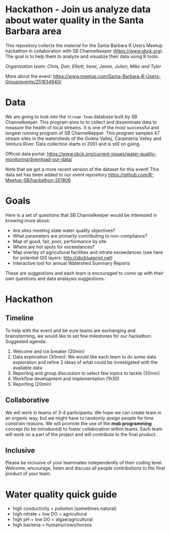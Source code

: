 Hackathon - Join us analyze data about water quality in the Santa Barbara area
========================================================

This repository collects the material for the Santa Barbara R Users Meetup hackathon in collaboration with SB Channelkeeper (https://www.sbck.org). The goal is to help them to analyze and visualize their data using R tools. 

*Organization team: Chris, Dan, Elliott, Irene, Jamie, Julien, Mike and Tyler*

More about the event: https://www.meetup.com/Santa-Barbara-R-Users-Group/events/251634940/


# Data

We are going to look into the `Stream Team` database built by SB Channelkeeper. This program aims to  to collect and disseminate data to measure the health of local streams. It is one of the most successful and longest running program of SB Channelkepper. This program samples 47 stream sites in the watersheds of the Goleta Valley, Carpinteria Valley and Ventura River. Data collection starts in 2001 and is still on going.

Official data portal: <https://www.sbck.org/current-issues/water-quality-monitoring/download-our-data/>

Note that we got a more recent version of the dataset for this event! This data set has been added to our event repository <https://github.com/R-Meetup-SB/hackathon-201806>

# Goals 

Here is a set of questions that SB Channelkeeper would be interested in knowing more about:

- Are sites meeting state water quality objectives? 
- What parameters are primarily contributing to non-compliance?
- Map of good, fair, poor, performance by site
- Where are hot spots for exceedances? 
- Map overlay of agricultural facilities and nitrate exceedances (see here for potential GIS layers: <http://sbcblueprint.net>)
- Interactive tool for annual Watershed Summary Reports 

These are suggestions and each team is encouraged to come up with their own questions and data analaysis suggestions.

# Hackathon

## Timeline

To help with the event and be sure teams are exchanging and brainstorming, we would like to set few milestones for our hackathon. Suggested agenda:

1. Welcome and ice breaker (20min)
2. Data exploration (30min): We would like each team to do some data exploration and refine 2 ideas of what could be investigated with the available data
3. Reporting and group discussion to select few topics to tackle (20min)
4. Workflow development and implementation (1h30)
5. Reporting (20min)

## Collaborative

We will work in teams of 3-4 participants. We hope we can create team in an organic way, but we might have to randomly assign people for time constrain reasons. We will promote the use of the **mob programming** concept (to be introduced) to foster collaboration within teams. Each team will work on a part of the project and will contribute to the final product.

## Inclusive

Please be inclusive of your teammates independently of their coding level. Welcome, encourage, listen and discuss all people contributions to the final product of your team.

# Water quality quick guide

- high conductivity = pollution (sometimes natural)
- high nitrate + low DO = agricultural
- high pH + low DO = algae/agricultural
- high bacteria = humans/cows/horses
